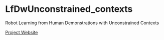 # LfDwUnconstrained_contexts
Robot Learning from Human Demonstrations with Unconstrained Contexts

[Project Website](https://zachqianzf.github.io/LfDwUnconstrained_contexts/)
